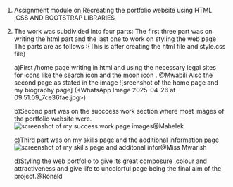 1. Assignment module on Recreating the portfolio website using 
   HTML ,CSS AND BOOTSTRAP LIBRARIES

2. The work was subdivided into four parts:
   The first three part was on writing the html part and the last one to work on styling the web page 
   The parts are as follows :{This is after creating the html file and style.css file}

   a)First /home page writing in html and using the necessary legal sites for icons like the search icon and the moon icon . @Mwabili
     Also the second page as stated in the image ![sreenshot of the home page and my biography page]
     (<WhatsApp Image 2025-04-26 at 09.51.09_7ce36fae.jpg>)

   b)Second part was on the succcess work section where most images of the portfolio website were.
   ![screenshot of my success work page images ](<WhatsApp Image 2025-04-26 at 09.59.10_e7076de9.jpg>)@Mahelek

   c)Third part was on my skills page and the additional information page 
    ![screenshot of my skills page and additonal infor ](<WhatsApp Image 2025-04-26 at 09.59.10_dd9aa422.jpg>)@Miss Mwarish

   d)Styling the web portfolio to give its great composure ,colour and attractiveness and give life to uncolorful page being the final aim of the project.@Ronald
